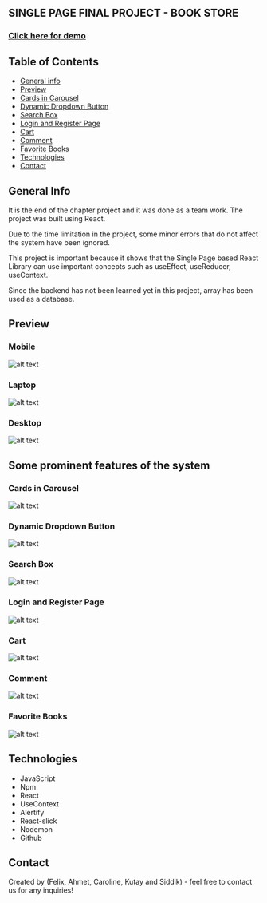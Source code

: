 ## SINGLE PAGE FINAL PROJECT - BOOK STORE

<a href="https://facksbooks.netlify.app/" target="_blank"><h3 align="left">Click here for demo</h3></a>

## Table of Contents

- [General info](#general-info)
- [Preview](#preview)
- [Cards in Carousel](#cards-in-carousel)
- [Dynamic Dropdown Button](#dynamic-dropdown-button)
- [Search Box](#search-box)
- [Login and Register Page](#login-and-register-page) 
- [Cart](#cart)
- [Comment](#comment)
- [Favorite Books](#favorite-books)
- [Technologies](#technologies)
- [Contact](#contact)


## General Info

It is the end of the chapter project and it was done as a team work. The project was built using React.

Due to the time limitation in the project, some minor errors that do not affect the system have been ignored.

This project is important because it shows that the Single Page based React Library can use important concepts such as useEffect, useReducer, useContext.

Since the backend has not been learned yet in this project, array has been used as a database.

## Preview

### Mobile

![alt text](src/images/readmegifs/mobile.gif)

### Laptop

![alt text](src/images/readmegifs/laptop.gif)

### Desktop

![alt text](src/images/readmegifs/general.gif)


## Some prominent features of the system

### Cards in Carousel

![alt text](src/images/readmegifs/slider.gif)

### Dynamic Dropdown Button

![alt text](src/images/readmegifs/category.gif)

### Search Box

![alt text](src/images/readmegifs/searchbox.gif)


### Login and Register Page

![alt text](src/images/readmegifs/login.gif)

### Cart

![alt text](src/images/readmegifs/activities.gif)

### Comment

![alt text](src/images/readmegifs/comment.gif)

### Favorite Books

![alt text](src/images/readmegifs/merklist.gif)


## Technologies

- JavaScript
- Npm
- React
- UseContext
- Alertify
- React-slick
- Nodemon
- Github

## Contact

Created by (Felix, Ahmet, Caroline, Kutay and Siddik) - feel free to contact us for any inquiries!

